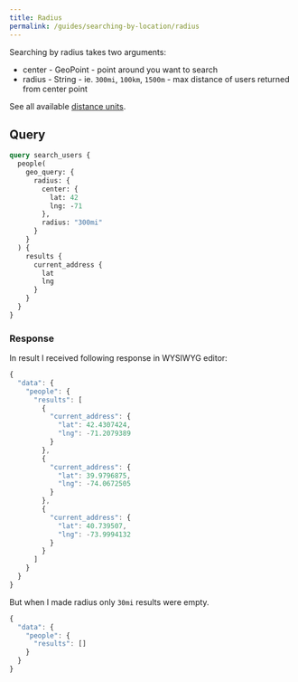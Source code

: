 ```yaml
---
title: Radius
permalink: /guides/searching-by-location/radius
---
```


Searching by radius takes two arguments:

* center - GeoPoint - point around you want to search
* radius - String - ie. `300mi`, `100km`, `1500m` - max distance of users returned from center point 

See all available [distance units](/reference/search/distance-units).

## Query 
```graphql
query search_users {
  people(
    geo_query: {
      radius: {
        center: {
          lat: 42
          lng: -71
        },
        radius: "300mi"
      }
    }
  ) {
    results {
      current_address {
        lat
        lng
      }
    }
  }
}
```

### Response

In result I received following response in WYSIWYG editor:

```js
{
  "data": {
    "people": {
      "results": [
        {
          "current_address": {
            "lat": 42.4307424,
            "lng": -71.2079389
          }
        },
        {
          "current_address": {
            "lat": 39.9796875,
            "lng": -74.0672505
          }
        },
        {
          "current_address": {
            "lat": 40.739507,
            "lng": -73.9994132
          }
        }
      ]
    }
  }
}
```

But when I made radius only `30mi` results were empty.

```js
{
  "data": {
    "people": {
      "results": []
    }
  }
}
```
